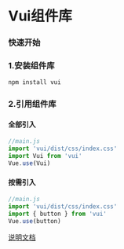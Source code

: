 # Vui组件库
 
### 快速开始

### 1.安装组件库
```bash
npm install vui
```

### 2.引用组件库

#### 全部引入
```js
//main.js
import 'vui/dist/css/index.css'
import Vui from 'vui'
Vue.use(Vui)
```

#### 按需引入
```js
//main.js
import 'vui/dist/css/index.css'
import { button } from 'vui'
Vue.use(button)
```

[说明文档](https://lwq0615.github.io/vui/)
